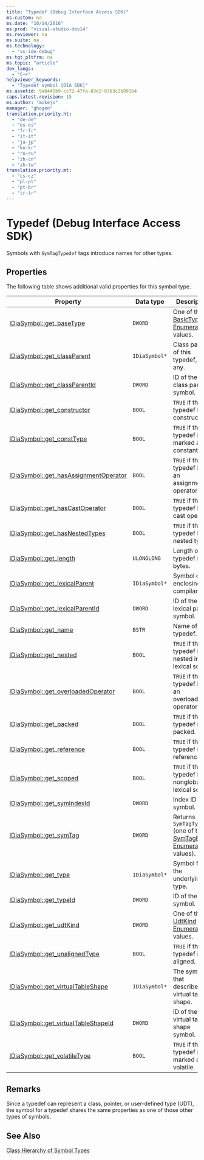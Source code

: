 ```yaml
---
title: "Typedef (Debug Interface Access SDK)"
ms.custom: na
ms.date: "10/14/2016"
ms.prod: "visual-studio-dev14"
ms.reviewer: na
ms.suite: na
ms.technology: 
  - "vs-ide-debug"
ms.tgt_pltfrm: na
ms.topic: "article"
dev_langs: 
  - "C++"
helpviewer_keywords: 
  - "Typedef symbol [DIA SDK]"
ms.assetid: 9ab441b9-cc72-47fa-83e2-87b3c2b891b4
caps.latest.revision: 15
ms.author: "mikejo"
manager: "ghogen"
translation.priority.ht: 
  - "de-de"
  - "es-es"
  - "fr-fr"
  - "it-it"
  - "ja-jp"
  - "ko-kr"
  - "ru-ru"
  - "zh-cn"
  - "zh-tw"
translation.priority.mt: 
  - "cs-cz"
  - "pl-pl"
  - "pt-br"
  - "tr-tr"
---
```

# Typedef (Debug Interface Access SDK)
Symbols with `SymTagTypedef` tags introduce names for other types.  
  
## Properties  
 The following table shows additional valid properties for this symbol type.  
  
|Property|Data type|Description|  
|--------------|---------------|-----------------|  
|[IDiaSymbol::get_baseType](../debugger/idiasymbol--get_basetype.md)|`DWORD`|One of the [BasicType Enumeration](../debugger/basictype.md) values.|  
|[IDiaSymbol::get_classParent](../debugger/idiasymbol--get_classparent.md)|`IDiaSymbol*`|Class parent of this typedef, if any.|  
|[IDiaSymbol::get_classParentId](../debugger/idiasymbol--get_classparentid.md)|`DWORD`|ID of the class parent symbol.|  
|[IDiaSymbol::get_constructor](../debugger/idiasymbol--get_constructor.md)|`BOOL`|`TRUE` if this typedef has a constructor.|  
|[IDiaSymbol::get_constType](../debugger/idiasymbol--get_consttype.md)|`BOOL`|`TRUE` if this typedef is marked as constant.|  
|[IDiaSymbol::get_hasAssignmentOperator](../debugger/idiasymbol--get_hasassignmentoperator.md)|`BOOL`|`TRUE` if this typedef has an assignment operator.|  
|[IDiaSymbol::get_hasCastOperator](../debugger/idiasymbol--get_hascastoperator.md)|`BOOL`|`TRUE` if this typedef has a cast operator.|  
|[IDiaSymbol::get_hasNestedTypes](../debugger/idiasymbol--get_hasnestedtypes.md)|`BOOL`|`TRUE` if this typedef has nested types.|  
|[IDiaSymbol::get_length](../debugger/idiasymbol--get_length.md)|`ULONGLONG`|Length of this typedef in bytes.|  
|[IDiaSymbol::get_lexicalParent](../debugger/idiasymbol--get_lexicalparent.md)|`IDiaSymbol*`|Symbol of the enclosing compiland.|  
|[IDiaSymbol::get_lexicalParentId](../debugger/idiasymbol--get_lexicalparentid.md)|`DWORD`|ID of the lexical parent symbol.|  
|[IDiaSymbol::get_name](../debugger/idiasymbol--get_name.md)|`BSTR`|Name of the typedef.|  
|[IDiaSymbol::get_nested](../debugger/idiasymbol--get_nested.md)|`BOOL`|`TRUE` if this typedef is nested in a lexical scope.|  
|[IDiaSymbol::get_overloadedOperator](../debugger/idiasymbol--get_overloadedoperator.md)|`BOOL`|`TRUE` if this typedef has an overloaded operator.|  
|[IDiaSymbol::get_packed](../debugger/idiasymbol--get_packed.md)|`BOOL`|`TRUE` if this typedef is packed.|  
|[IDiaSymbol::get_reference](../debugger/idiasymbol--get_reference.md)|`BOOL`|`TRUE` if this typedef is a reference.|  
|[IDiaSymbol::get_scoped](../debugger/idiasymbol--get_scoped.md)|`BOOL`|`TRUE` if this typedef is in a nonglobal lexical scope.|  
|[IDiaSymbol::get_symIndexId](../debugger/idiasymbol--get_symindexid.md)|`DWORD`|Index ID of symbol.|  
|[IDiaSymbol::get_symTag](../debugger/idiasymbol--get_symtag.md)|`DWORD`|Returns `SymTagTypedef` (one of the [SymTagEnum Enumeration](../debugger/symtagenum.md) values).|  
|[IDiaSymbol::get_type](../debugger/idiasymbol--get_type.md)|`IDiaSymbol*`|Symbol for the underlying type.|  
|[IDiaSymbol::get_typeId](../debugger/idiasymbol--get_typeid.md)|`DWORD`|ID of the type symbol.|  
|[IDiaSymbol::get_udtKind](../debugger/idiasymbol--get_udtkind.md)|`DWORD`|One of the [UdtKind Enumeration](../debugger/udtkind.md) values.|  
|[IDiaSymbol::get_unalignedType](../debugger/idiasymbol--get_unalignedtype.md)|`BOOL`|`TRUE` if this typedef is not aligned.|  
|[IDiaSymbol::get_virtualTableShape](../debugger/idiasymbol--get_virtualtableshape.md)|`IDiaSymbol*`|The symbol that describes the virtual table shape.|  
|[IDiaSymbol::get_virtualTableShapeId](../debugger/idiasymbol--get_virtualtableshapeid.md)|`DWORD`|ID of the virtual table shape symbol.|  
|[IDiaSymbol::get_volatileType](../debugger/idiasymbol--get_volatiletype.md)|`BOOL`|`TRUE` if this typedef is marked as volatile.|  
  
## Remarks  
 Since a typedef can represent a class, pointer, or user-defined type (UDT), the symbol for a typedef shares the same properties as one of those other types of symbols.  
  
## See Also  
 [Class Hierarchy of Symbol Types](../debugger/class-hierarchy-of-symbol-types.md)